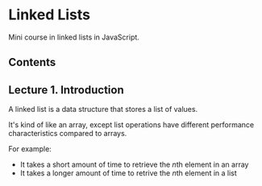 # Linked Lists
Mini course in linked lists in JavaScript.

## Contents

## Lecture 1. Introduction

A linked list is a data structure that stores a list of values.

It's kind of like an array, except list operations have different performance characteristics compared to arrays.

For example:

- It takes a short amount of time to retrieve the *n*th element in an array
- It takes a longer amount of time to retrive the *n*th element in a list

